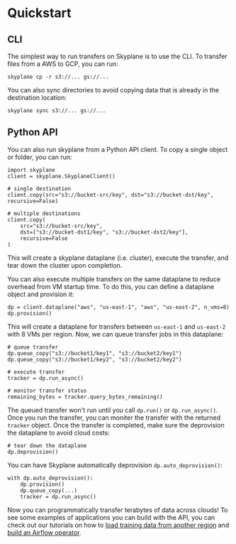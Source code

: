 # Quickstart 

## CLI 
The simplest way to run transfers on Skyplane is to use the CLI. To transfer files from a AWS to GCP, you can run: 
```
skyplane cp -r s3://... gs://...
```
You can also sync directories to avoid copying data that is already in the destination location: 
```
skyplane sync s3://... gs://...
```


## Python API 
You can also run skyplane from a Python API client. To copy a single object or folder, you can run: 
```
import skyplane
client = skyplane.SkyplaneClient()

# single destination 
client.copy(src="s3://bucket-src/key", dst="s3://bucket-dst/key", recursive=False)

# multiple destinations
client.copy(
    src="s3://bucket-src/key", 
    dst=["s3://bucket-dst1/key", "s3://bucket-dst2/key"], 
    recursive=False
)
```
This will create a skyplane dataplane (i.e. cluster), execute the transfer, and tear down the cluster upon completion. 

You can also execute multiple transfers on the same dataplane to reduce overhead from VM startup time. To do this, you can define a dataplane object and provision it: 
```
dp = client.dataplane("aws", "us-east-1", "aws", "us-east-2", n_vms=8)
dp.provision()
```
This will create a dataplane for transfers between `us-east-1` and `us-east-2` with 8 VMs per region. Now, we can queue transfer jobs in this dataplane: 
```
# queue transfer 
dp.queue_copy("s3://bucket1/key1", "s3://bucket2/key1")
dp.queue_copy("s3://bucket1/key2", "s3://bucket2/key2")

# execute transfer
tracker = dp.run_async()

# monitor transfer status
remaining_bytes = tracker.query_bytes_remaining()
```
The queued transfer won't run until you call `dp.run()` or `dp.run_async()`. Once you run the transfer, you can moniter the transfer with the returned `tracker` object. Once the transfer is completed, make sure the deprovision the dataplane to avoid cloud costs: 
```
# tear down the dataplane 
dp.deprovision() 
```
You can have Skyplane automatically deprovision `dp.auto_deprovision()`:  
```
with dp.auto_deprovision():
    dp.provision()
    dp.queue_copy(...)
    tracker = dp.run_async()
```
Now you can programmatically transfer terabytes of data across clouds! To see some examples of applications you can build with the API, you can check out our tutorials on how to [load training data from another region](tutorial_dataloader.md) and [build an Airflow operator](tutorial_airflow.md).



